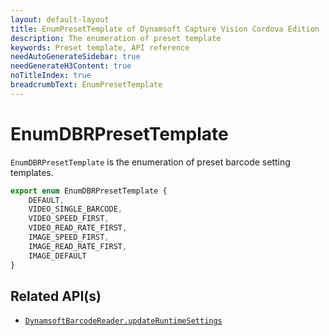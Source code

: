```yaml
---
layout: default-layout
title: EnumPresetTemplate of Dynamsoft Capture Vision Cordova Edition
description: The enumeration of preset template
keywords: Preset template, API reference
needAutoGenerateSidebar: true
needGenerateH3Content: true
noTitleIndex: true
breadcrumbText: EnumPresetTemplate
---
```


# EnumDBRPresetTemplate

`EnumDBRPresetTemplate` is the enumeration of preset barcode setting templates.

```js
export enum EnumDBRPresetTemplate {
    DEFAULT,
    VIDEO_SINGLE_BARCODE,
    VIDEO_SPEED_FIRST,
    VIDEO_READ_RATE_FIRST,
    IMAGE_SPEED_FIRST,
    IMAGE_READ_RATE_FIRST,
    IMAGE_DEFAULT
}
```

## Related API(s)

- [`DynamsoftBarcodeReader.updateRuntimeSettings`](barcode-reader.md#updateruntimesettings)
